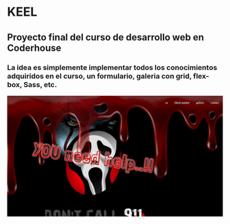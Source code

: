 # KEEL

## Proyecto final del curso de desarrollo web en Coderhouse

### La idea es simplemente implementar todos los conocimientos adquiridos en el curso, un formulario, galeria con grid, flex-box, Sass, etc.

![captura del index](/images/readme/capturaDelIndex.jpg)
